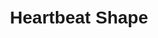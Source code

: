 <!DOCTYPE html>
<html lang="en">
<head>
    <meta charset="UTF-8">
    <meta name="viewport" content="width=device-width, initial-scale=1.0">
    <title>Heartbeat Shape</title>
    <script src="https://cdn.plot.ly/plotly-latest.min.js"></script>
    <style>
        body {
            font-family: Arial, sans-serif;
            text-align: center;
            margin-top: 50px;
        }
        #heartbeat {
            width: 100%;
            height: 80vh;
        }
    </style>
</head>
<body>
    <h1>Heartbeat Shape</h1>
    <div id="heartbeat"></div>
    <script>
        // Generate values for t
        var t = [];
        for (var i = 0; i <= 1000; i++) {
            t.push(i * 2 * Math.PI / 1000);
        }

        // Heartbeat equations
        var x = t.map(function(t) { return 16 * Math.sin(t)**3; });
        var y = t.map(function(t) { return 13 * Math.cos(t) - 5 * Math.cos(2*t) - 2 * Math.cos(3*t) - Math.cos(4*t); });

        // Create the plot
        var trace = {
            x: x,
            y: y,
            mode: 'lines',
            line: {color: 'red'}
        };

        var data = [trace];

        var layout = {
            title: 'Heartbeat Shape',
            xaxis: {scaleanchor: 'y', scaleratio: 1}
        };

        Plotly.newPlot('heartbeat', data, layout);
    </script>
</body>
</html>


